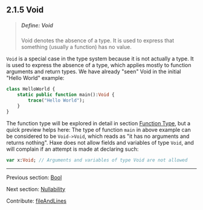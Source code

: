 ## 2.1.5 Void

> ##### Define: Void
>
> Void denotes the absence of a type. It is used to express that something (usually a function) has no value.


`Void` is a special case in the type system because it is not actually a type. It is used to express the absence of a type, which applies mostly to function arguments and return types.
We have already "seen" Void in the initial "Hello World" example:

```haxe
class HelloWorld {
	static public function main():Void {
		trace("Hello World");
	}
}
```
The function type will be explored in detail in section [Function Type](types-function.md), but a quick preview helps here: The type of function `main` in above example can be considered to be `Void->Void`, which reads as "it has no arguments and returns nothing".
Haxe does not allow fields and variables of type `Void`, and will complain if an attempt is made at declaring such:

```haxe
var x:Void; // Arguments and variables of type Void are not allowed
```

---

Previous section: [Bool](types-bool.md)

Next section: [Nullability](types-nullability.md)

Contribute: [fileAndLines](https://github.com/HaxeFoundation/HaxeManual/blob/master/02-types.tex#L140-140)